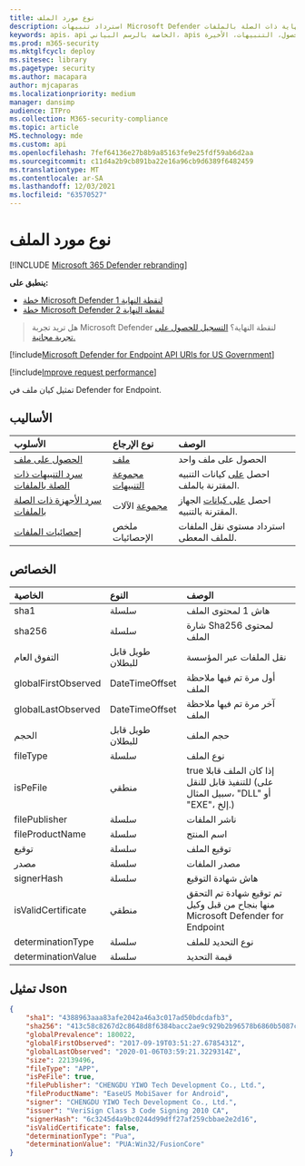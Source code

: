 ```yaml
---
title: نوع مورد الملف
description: استرداد تنبيهات Microsoft Defender الأخيرة لنقطة النهاية ذات الصلة بالملفات.
keywords: apis، api الخاصة بالرسم البياني، apis المعتمدة، الحصول، التنبيهات، الأخيرة
ms.prod: m365-security
ms.mktglfcycl: deploy
ms.sitesec: library
ms.pagetype: security
ms.author: macapara
author: mjcaparas
ms.localizationpriority: medium
manager: dansimp
audience: ITPro
ms.collection: M365-security-compliance
ms.topic: article
MS.technology: mde
ms.custom: api
ms.openlocfilehash: 7fef64136e27b8b9a85163fe9e25fdf59ab6d2aa
ms.sourcegitcommit: c11d4a2b9cb891ba22e16a96cb9d6389f6482459
ms.translationtype: MT
ms.contentlocale: ar-SA
ms.lasthandoff: 12/03/2021
ms.locfileid: "63570527"
---
```

# <a name="file-resource-type"></a>نوع مورد الملف

[!INCLUDE [Microsoft 365 Defender rebranding](../../includes/microsoft-defender.md)]


**ينطبق على:** 
- [خطة Microsoft Defender لنقطة النهاية 1](https://go.microsoft.com/fwlink/?linkid=2154037)
- [خطة Microsoft Defender لنقطة النهاية 2](https://go.microsoft.com/fwlink/?linkid=2154037)

> هل تريد تجربة Microsoft Defender لنقطة النهاية؟ [التسجيل للحصول على تجربة مجانية.](https://signup.microsoft.com/create-account/signup?products=7f379fee-c4f9-4278-b0a1-e4c8c2fcdf7e&ru=https://aka.ms/MDEp2OpenTrial?ocid=docs-wdatp-exposedapis-abovefoldlink)

[!include[Microsoft Defender for Endpoint API URIs for US Government](../../includes/microsoft-defender-api-usgov.md)]

[!include[Improve request performance](../../includes/improve-request-performance.md)]

تمثيل كيان ملف في Defender for Endpoint.

## <a name="methods"></a>الأساليب

الأسلوب|نوع الإرجاع |الوصف
:---|:---|:---
[الحصول على ملف](get-file-information.md) | [ملف](files.md) | الحصول على ملف واحد 
[سرد التنبيهات ذات الصلة بالملفات](get-file-related-alerts.md) | [مجموعة التنبيهات](alerts.md) | احصل [على](alerts.md) كيانات التنبيه المقترنة بالملف.
[سرد الأجهزة ذات الصلة بالملفات](get-file-related-machines.md) | [مجموعة](machine.md) الآلات | احصل [على كيانات](machine.md) الجهاز المقترنة بالتنبيه.
[إحصائيات الملفات](get-file-statistics.md) | ملخص الإحصائيات | استرداد مستوى نقل الملفات للملف المعطى.


## <a name="properties"></a>الخصائص

|الخاصية | النوع | الوصف |
|:---|:---|:---|
|sha1 | سلسلة | هاش 1 لمحتوى الملف |
|sha256 | سلسلة | شارة Sha256 لمحتوى الملف |
|التفوق العام | طويل قابل للبطلان | نقل الملفات عبر المؤسسة |
|globalFirstObserved | DateTimeOffset | أول مرة تم فيها ملاحظة الملف |
|globalLastObserved | DateTimeOffset | آخر مرة تم فيها ملاحظة الملف |
|الحجم | طويل قابل للبطلان | حجم الملف |
|fileType | سلسلة | نوع الملف |
|isPeFile | منطقي | true إذا كان الملف قابلا للتنفيذ قابل للنقل (على سبيل المثال، "DLL" أو "EXE"، إلخ.) |
|filePublisher | سلسلة | ناشر الملفات |
|fileProductName | سلسلة | اسم المنتج |
|توقيع | سلسلة | توقيع الملف |
|مصدر | سلسلة | مصدر الملفات |
|signerHash | سلسلة | هاش شهادة التوقيع |
|isValidCertificate | منطقي | تم توقيع شهادة تم التحقق منها بنجاح من قبل وكيل Microsoft Defender for Endpoint |
|determinationType | سلسلة | نوع التحديد للملف |
|determinationValue | سلسلة | قيمة التحديد |

## <a name="json-representation"></a>تمثيل Json

```json
{
    "sha1": "4388963aaa83afe2042a46a3c017ad50bdcdafb3",
    "sha256": "413c58c8267d2c8648d8f6384bacc2ae9c929b2b96578b6860b5087cd1bd6462",
    "globalPrevalence": 180022,
    "globalFirstObserved": "2017-09-19T03:51:27.6785431Z",
    "globalLastObserved": "2020-01-06T03:59:21.3229314Z",
    "size": 22139496,
    "fileType": "APP",
    "isPeFile": true,
    "filePublisher": "CHENGDU YIWO Tech Development Co., Ltd.",
    "fileProductName": "EaseUS MobiSaver for Android",
    "signer": "CHENGDU YIWO Tech Development Co., Ltd.",
    "issuer": "VeriSign Class 3 Code Signing 2010 CA",
    "signerHash": "6c3245d4a9bc0244d99dff27af259cbbae2e2d16",
    "isValidCertificate": false,
    "determinationType": "Pua",
    "determinationValue": "PUA:Win32/FusionCore"
}
```
